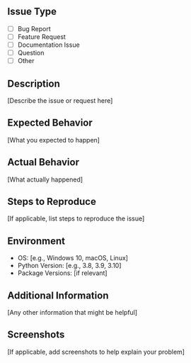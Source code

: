 ## Issue Type
- [ ] Bug Report
- [ ] Feature Request
- [ ] Documentation Issue
- [ ] Question
- [ ] Other

## Description
[Describe the issue or request here]

## Expected Behavior
[What you expected to happen]

## Actual Behavior
[What actually happened]

## Steps to Reproduce
[If applicable, list steps to reproduce the issue]

## Environment
- OS: [e.g., Windows 10, macOS, Linux]
- Python Version: [e.g., 3.8, 3.9, 3.10]
- Package Versions: [if relevant]

## Additional Information
[Any other information that might be helpful]

## Screenshots
[If applicable, add screenshots to help explain your problem]
